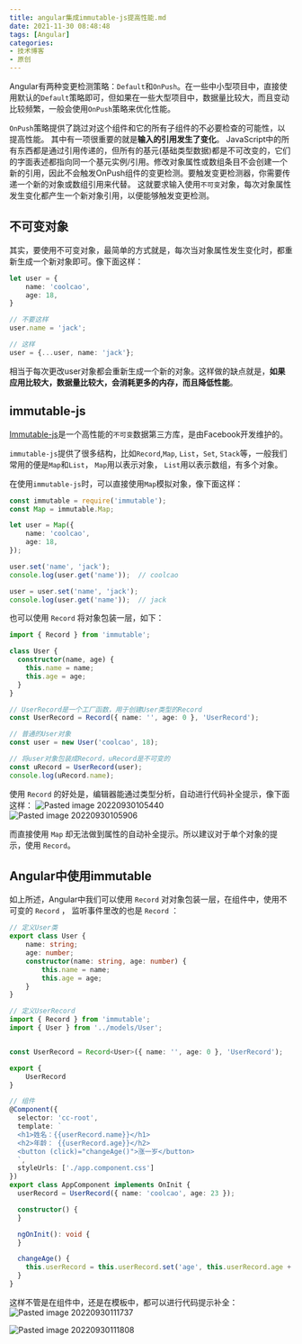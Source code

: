 ```yaml
---
title: angular集成immutable-js提高性能.md
date: 2021-11-30 08:48:48
tags: [Angular]
categories:
- 技术博客
- 原创
---
```


Angular有两种变更检测策略：`Default`和`OnPush`。在一些中小型项目中，直接使用默认的`Default`策略即可，但如果在一些大型项目中，数据量比较大，而且变动比较频繁，一般会使用`OnPush`策略来优化性能。

`OnPush`策略提供了跳过对这个组件和它的所有子组件的不必要检查的可能性，以提高性能。
其中有一项很重要的就是**输入的引用发生了变化**。
JavaScript中的所有东西都是通过引用传递的，但所有的基元(基础类型数据)都是不可改变的，它们的字面表述都指向同一个基元实例/引用。修改对象属性或数组条目不会创建一个新的引用，因此不会触发OnPush组件的变更检测。要触发变更检测器，你需要传递一个新的对象或数组引用来代替。
这就要求输入使用`不可变`对象，每次对象属性发生变化都产生一个新对象引用，以便能够触发变更检测。

## 不可变对象

其实，要使用不可变对象，最简单的方式就是，每次当对象属性发生变化时，都重新生成一个新对象即可。像下面这样：

```typescript
let user = {
    name: 'coolcao',
    age: 18,
}

// 不要这样
user.name = 'jack';

// 这样
user = {...user, name: 'jack'};
```

相当于每次更改user对象都会重新生成一个新的对象。这样做的缺点就是，**如果应用比较大，数据量比较大，会消耗更多的内存，而且降低性能**。

## immutable-js

[Immutable-js](https://immutable-js.com/ "Immutable-js")是一个高性能的`不可变`数据第三方库，是由Facebook开发维护的。

`immutable-js`提供了很多结构，比如`Record`,`Map`, `List`，`Set`, `Stack`等，一般我们常用的便是`Map`和`List`， `Map`用以表示对象， `List`用以表示数组，有多个对象。

在使用`immutable-js`时，可以直接使用`Map`模拟对象，像下面这样：

```typescript
const immutable = require('immutable');
const Map = immutable.Map;

let user = Map({
    name: 'coolcao',
    age: 18,
});

user.set('name', 'jack');
console.log(user.get('name'));  // coolcao

user = user.set('name', 'jack');
console.log(user.get('name'));  // jack
```

也可以使用 `Record` 将对象包装一层，如下：
```ts
import { Record } from 'immutable';

class User {
  constructor(name, age) {
    this.name = name;
    this.age = age;
  }
}

// UserRecord是一个工厂函数，用于创建User类型的Record
const UserRecord = Record({ name: '', age: 0 }, 'UserRecord');

// 普通的User对象
const user = new User('coolcao', 18);

// 将user对象包装成Record，uRecord是不可变的
const uRecord = UserRecord(user);
console.log(uRecord.name);
```

使用 `Record` 的好处是，编辑器能通过类型分析，自动进行代码补全提示，像下面这样：
![Pasted image 20220930105440](https://img-vnote-1251075307.cos.ap-beijing.myqcloud.com/1664508083_20220930112035358_1813379688.png)
![Pasted image 20220930105906](https://img-vnote-1251075307.cos.ap-beijing.myqcloud.com/1664508085_20220930112050291_479457721.png)

而直接使用 `Map` 却无法做到属性的自动补全提示。所以建议对于单个对象的提示，使用 `Record`。

## Angular中使用immutable

如上所述，Angular中我们可以使用 `Record` 对对象包装一层，在组件中，使用不可变的 `Record` ， 监听事件里改的也是 `Record` ：

```ts
// 定义User类
export class User {
    name: string;
    age: number;
    constructor(name: string, age: number) {
        this.name = name;
        this.age = age;
    }
}

// 定义UserRecord
import { Record } from 'immutable';
import { User } from '../models/User';


const UserRecord = Record<User>({ name: '', age: 0 }, 'UserRecord');

export {
    UserRecord
}

// 组件
@Component({
  selector: 'cc-root',
  template: `
  <h1>姓名：{{userRecord.name}}</h1>
  <h2>年龄： {{userRecord.age}}</h2>
  <button (click)="changeAge()">涨一岁</button>
  `,
  styleUrls: ['./app.component.css']
})
export class AppComponent implements OnInit {
  userRecord = UserRecord({ name: 'coolcao', age: 23 });

  constructor() {
  }

  ngOnInit(): void {
  }

  changeAge() {
    this.userRecord = this.userRecord.set('age', this.userRecord.age + 1);
  }
}

```

这样不管是在组件中，还是在模板中，都可以进行代码提示补全：
![Pasted image 20220930111737](https://img-vnote-1251075307.cos.ap-beijing.myqcloud.com/1664508086_20220930112107509_275958753.png)


![Pasted image 20220930111808](https://img-vnote-1251075307.cos.ap-beijing.myqcloud.com/1664508087_20220930112119690_2122500556.png)
